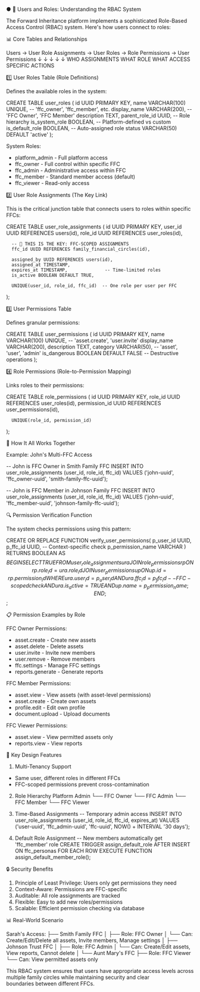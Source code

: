 ● 🔐 Users and Roles: Understanding the RBAC System

  The Forward Inheritance platform implements a sophisticated Role-Based Access Control (RBAC) system. Here's how users connect to roles:

  📊 Core Tables and Relationships

  Users → User Role Assignments → User Roles → Role Permissions → User Permissions
    ↓              ↓                    ↓              ↓                    ↓
  WHO         ASSIGNMENTS           WHAT ROLE      WHAT ACCESS         SPECIFIC ACTIONS

  1️⃣ User Roles Table (Role Definitions)

  Defines the available roles in the system:

  CREATE TABLE user_roles (
      id UUID PRIMARY KEY,
      name VARCHAR(100) UNIQUE,        -- 'ffc_owner', 'ffc_member', etc.
      display_name VARCHAR(200),       -- 'FFC Owner', 'FFC Member'
      description TEXT,
      parent_role_id UUID,             -- Role hierarchy
      is_system_role BOOLEAN,          -- Platform-defined vs custom
      is_default_role BOOLEAN,         -- Auto-assigned role
      status VARCHAR(50) DEFAULT 'active'
  );

  System Roles:
  - platform_admin - Full platform access
  - ffc_owner - Full control within specific FFC
  - ffc_admin - Administrative access within FFC
  - ffc_member - Standard member access (default)
  - ffc_viewer - Read-only access

  2️⃣ User Role Assignments (The Key Link)

  This is the critical junction table that connects users to roles within specific FFCs:

  CREATE TABLE user_role_assignments (
      id UUID PRIMARY KEY,
      user_id UUID REFERENCES users(id),
      role_id UUID REFERENCES user_roles(id),

      -- 🎯 THIS IS THE KEY: FFC-SCOPED ASSIGNMENTS
      ffc_id UUID REFERENCES family_financial_circles(id),

      assigned_by UUID REFERENCES users(id),
      assigned_at TIMESTAMP,
      expires_at TIMESTAMP,              -- Time-limited roles
      is_active BOOLEAN DEFAULT TRUE,

      UNIQUE(user_id, role_id, ffc_id)  -- One role per user per FFC
  );

  3️⃣ User Permissions Table

  Defines granular permissions:

  CREATE TABLE user_permissions (
      id UUID PRIMARY KEY,
      name VARCHAR(100) UNIQUE,          -- 'asset.create', 'user.invite'
      display_name VARCHAR(200),
      description TEXT,
      category VARCHAR(50),              -- 'asset', 'user', 'admin'
      is_dangerous BOOLEAN DEFAULT FALSE -- Destructive operations
  );

  4️⃣ Role Permissions (Role-to-Permission Mapping)

  Links roles to their permissions:

  CREATE TABLE role_permissions (
      id UUID PRIMARY KEY,
      role_id UUID REFERENCES user_roles(id),
      permission_id UUID REFERENCES user_permissions(id),

      UNIQUE(role_id, permission_id)
  );

  🔄 How It All Works Together

  Example: John's Multi-FFC Access

  -- John is FFC Owner in Smith Family FFC
  INSERT INTO user_role_assignments
  (user_id, role_id, ffc_id) VALUES
  ('john-uuid', 'ffc_owner-uuid', 'smith-family-ffc-uuid');

  -- John is FFC Member in Johnson Family FFC
  INSERT INTO user_role_assignments
  (user_id, role_id, ffc_id) VALUES
  ('john-uuid', 'ffc_member-uuid', 'johnson-family-ffc-uuid');

  🔍 Permission Verification Function

  The system checks permissions using this pattern:

  CREATE OR REPLACE FUNCTION verify_user_permissions(
      p_user_id UUID,
      p_ffc_id UUID,          -- Context-specific check
      p_permission_name VARCHAR
  ) RETURNS BOOLEAN AS $$
  BEGIN
      SELECT TRUE
      FROM user_role_assignments ura
      JOIN role_permissions rp ON rp.role_id = ura.role_id
      JOIN user_permissions up ON up.id = rp.permission_id
      WHERE ura.user_id = p_user_id
      AND ura.ffc_id = p_ffc_id      -- FFC-scoped check
      AND ura.is_active = TRUE
      AND up.name = p_permission_name;
  END;
  $$;

  📋 Permission Examples by Role

  FFC Owner Permissions:
  - asset.create - Create new assets
  - asset.delete - Delete assets
  - user.invite - Invite new members
  - user.remove - Remove members
  - ffc.settings - Manage FFC settings
  - reports.generate - Generate reports

  FFC Member Permissions:
  - asset.view - View assets (with asset-level permissions)
  - asset.create - Create own assets
  - profile.edit - Edit own profile
  - document.upload - Upload documents

  FFC Viewer Permissions:
  - asset.view - View permitted assets only
  - reports.view - View reports

  🎯 Key Design Features

  1. Multi-Tenancy Support
  - Same user, different roles in different FFCs
  - FFC-scoped permissions prevent cross-contamination

  2. Role Hierarchy
  Platform Admin
      └── FFC Owner
              └── FFC Admin
                      └── FFC Member
                              └── FFC Viewer

  3. Time-Based Assignments
  -- Temporary admin access
  INSERT INTO user_role_assignments
  (user_id, role_id, ffc_id, expires_at) VALUES
  ('user-uuid', 'ffc_admin-uuid', 'ffc-uuid', NOW() + INTERVAL '30 days');

  4. Default Role Assignment
  -- New members automatically get 'ffc_member' role
  CREATE TRIGGER assign_default_role
  AFTER INSERT ON ffc_personas
  FOR EACH ROW
  EXECUTE FUNCTION assign_default_member_role();

  🔒 Security Benefits

  1. Principle of Least Privilege: Users only get permissions they need
  2. Context-Aware: Permissions are FFC-specific
  3. Auditable: All role assignments are tracked
  4. Flexible: Easy to add new roles/permissions
  5. Scalable: Efficient permission checking via database

  📊 Real-World Scenario

  Sarah's Access:
  ├── Smith Family FFC
  │   ├── Role: FFC Owner
  │   └── Can: Create/Edit/Delete all assets, Invite members, Manage settings
  │
  ├── Johnson Trust FFC
  │   ├── Role: FFC Admin
  │   └── Can: Create/Edit assets, View reports, Cannot delete
  │
  └── Aunt Mary's FFC
      ├── Role: FFC Viewer
      └── Can: View permitted assets only

  This RBAC system ensures that users have appropriate access levels across multiple family circles while maintaining security and clear       
  boundaries between different FFCs.
